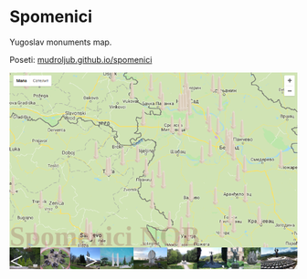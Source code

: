# Spomenici

Yugoslav monuments map.

Poseti: [mudroljub.github.io/spomenici](https://mudroljub.github.io/spomenici/)

[![](screen.png)](https://mudroljub.github.io/spomenici/)
